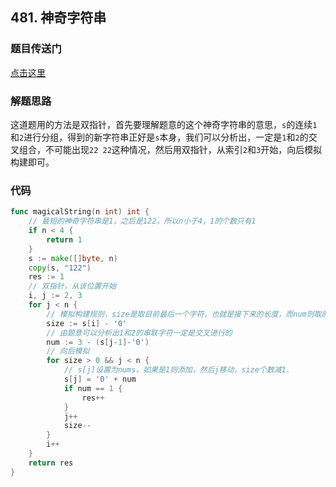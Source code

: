 ## 481. 神奇字符串

### 题目传送门

[点击这里](https://leetcode.cn/problems/magical-string/)

### 解题思路

这道题用的方法是双指针，首先要理解题意的这个神奇字符串的意思，`s`的连续`1`和`2`进行分组，得到的新字符串正好是`s`本身，我们可以分析出，一定是`1`和`2`的交叉组合，不可能出现`22 22`这种情况，然后用双指针，从索引`2`和`3`开始，向后模拟构建即可。

### 代码

```go
func magicalString(n int) int {
    // 最短的神奇字符串是1，之后是122，所以n小于4，1的个数只有1
    if n < 4 {
        return 1
    }
    s := make([]byte, n)
    copy(s, "122")
    res := 1
    // 双指针，从该位置开始
    i, j := 2, 3
    for j < n {
        // 模拟构建规则，size是取目前最后一个字符，也就是接下来的长度，而num则取的是字符。
        size := s[i] - '0'
        // 由题意可以分析出1和2的串联字符一定是交叉进行的
        num := 3 - (s[j-1]-'0')
        // 向后模拟
        for size > 0 && j < n {
            // s[j]设置为nums，如果是1则添加，然后j移动，size个数减1.
            s[j] = '0' + num
            if num == 1 {
                res++
            }
            j++
            size--
        }
        i++
    }
    return res
}

```